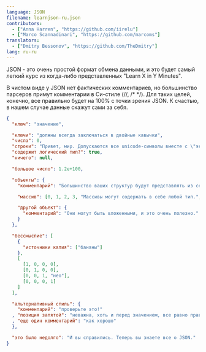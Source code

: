 ```yaml
---
language: JSON
filename: learnjson-ru.json
contributors:
  - ["Anna Harren", "https://github.com/iirelu"]
  - ["Marco Scannadinari", "https://github.com/marcoms"]
translators:
  - ["Dmitry Bessonov", "https://github.com/TheDmitry"]
lang: ru-ru
---
```


JSON - это очень простой формат обмена данными, и это будет самый легкий
курс из когда-либо представленных "Learn X in Y Minutes".

В чистом виде у JSON нет фактических комментариев, но большинство парсеров примут
комментарии в Си-стиле (//, /\* \*/). Для таких целей, конечно, все правильно
будет на 100% с точки зрения JSON. К счастью, в нашем случае данные скажут сами за себя.

```json
{
  "ключ": "значение",

  "ключи": "должны всегда заключаться в двойные кавычки",
  "числа": 0,
  "строки": "Пρивет, миρ. Допускаются все unicode-символы вместе с \"экранированием\".",
  "содержит логический тип?": true,
  "ничего": null,

  "большое число": 1.2e+100,

  "объекты": {
    "комментарий": "Большинство ваших структур будут представлять из себя объекты.",

    "массив": [0, 1, 2, 3, "Массивы могут содержать в себе любой тип.", 5],

    "другой объект": {
      "комментарий": "Они могут быть вложенными, и это очень полезно."
    }
  },

  "бессмыслие": [
    {
      "источники калия": ["бананы"]
    },
    [
      [1, 0, 0, 0],
      [0, 1, 0, 0],
      [0, 0, 1, "нео"],
      [0, 0, 0, 1]
    ]
  ],

  "альтернативный стиль": {
    "комментарий": "проверьте это!"
  , "позиция запятой": "неважна, хоть и перед значением, все равно правильно"
  , "еще один комментарий": "как хорошо"
  },

  "это было недолго": "И вы справились. Теперь вы знаете все о JSON."
}
```

